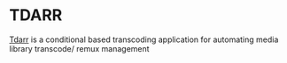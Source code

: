 # TDARR

[Tdarr](https://home.tdarr.io/) is a conditional based transcoding application for automating media library transcode/
remux management
